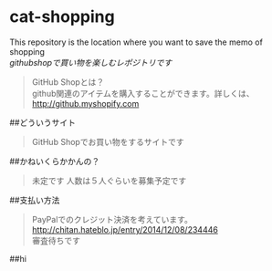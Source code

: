 # cat-shopping
This repository is the location where you want to save the memo of shopping  
*githubshopで買い物を楽しむレポジトリです*
> GitHub Shopとは？  
github関連のアイテムを購入することができます。詳しくは、
<http://github.myshopify.com>

##どういうサイト
> GitHub Shopでお買い物をするサイトです

##かねいくらかかんの？
> 未定です
人数は５人ぐらいを募集予定です

##支払い方法
> PayPalでのクレジット決済を考えています。  
<http://chitan.hateblo.jp/entry/2014/12/08/234446>  
> 審査待ちです

##hi
